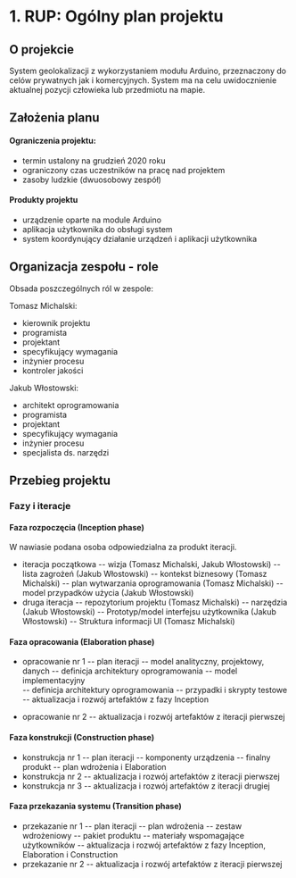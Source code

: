 # 1. RUP: Ogólny plan projektu

## O projekcie

System geolokalizacji z wykorzystaniem modułu Arduino, przeznaczony do celów prywatnych jak i komercyjnych. System ma na celu uwidocznienie aktualnej pozycji człowieka lub przedmiotu na mapie.

## Założenia planu

#### Ograniczenia projektu: 
- termin ustalony na grudzień 2020 roku
- ograniczony czas uczestników na pracę nad projektem
- zasoby ludzkie (dwuosobowy zespół)
#### Produkty projektu
- urządzenie oparte na module Arduino
- aplikacja użytkownika do obsługi system
- system koordynujący działanie urządzeń i aplikacji użytkownika

## Organizacja zespołu - role

Obsada poszczególnych ról w zespole:

Tomasz Michalski:
- kierownik projektu
- programista
- projektant
- specyfikujący wymagania
- inżynier procesu
- kontroler jakości

Jakub Włostowski:
- architekt oprogramowania
- programista
- projektant
- specyfikujący wymagania
- inżynier procesu
- specjalista ds. narzędzi 

## Przebieg projektu
### Fazy i iteracje
#### Faza rozpoczęcia (Inception phase)
W nawiasie podana osoba odpowiedzialna za produkt iteracji.

- iteracja początkowa
-- wizja (Tomasz Michalski, Jakub Włostowski)
-- lista zagrożeń (Jakub Włostowski)
 -- kontekst biznesowy (Tomasz Michalski)
 -- plan wytwarzania oprogramowania (Tomasz Michalski)
 -- model przypadków użycia (Jakub Włostowski)
- druga iteracja
-- repozytorium projektu (Tomasz Michalski)
 -- narzędzia (Jakub Włostowski)
-- Prototyp/model interfejsu użytkownika (Jakub Włostowski)
-- Struktura informacji UI (Tomasz Michalski)
#### Faza opracowania (Elaboration phase)
- opracowanie nr 1
 -- plan iteracji
  -- model analityczny, projektowy, danych
 -- definicja architektury oprogramowania
  -- model implementacyjny  
  -- definicja architektury oprogramowania
    -- przypadki i skrypty testowe
 -- aktualizacja i rozwój artefaktów z fazy Inception

- opracowanie nr 2
 -- aktualizacja i rozwój artefaktów z iteracji pierwszej


#### Faza konstrukcji (Construction phase)
- konstrukcja nr 1
 -- plan iteracji
 -- komponenty urządzenia
 -- finalny produkt
 -- plan wdrożenia
  i Elaboration
- konstrukcja nr 2
 -- aktualizacja i rozwój artefaktów z iteracji pierwszej
- konstrukcja nr 3
-- aktualizacja i rozwój artefaktów z iteracji drugiej

#### Faza przekazania systemu (Transition phase)
- przekazanie nr 1
 -- plan iteracji
 -- plan wdrożenia
 -- zestaw wdrożeniowy
 -- pakiet produktu
 -- materiały wspomagające użytkowników
 -- aktualizacja i rozwój artefaktów z fazy Inception, Elaboration i Construction
- przekazanie nr 2
 -- aktualizacja i rozwój artefaktów z iteracji pierwszej
<!--stackedit_data:
eyJoaXN0b3J5IjpbMzg2MTQ1OTA1LC0xMDQwNjczODk3LC0yMD
M2NzUwNTY2LC0yMzAwNDA2MDQsLTE5MDEyODM1MjEsNDA4NzM1
ODU0LC0xMjAxOTAyNjYxLC0xMDQ1NTQ0MTY3LC01Mzc3MTQ4OT
AsLTI1MTU0MDg5MSwtMzI4MTUxNDM3LDM3OTg4NzUwMSwtMTU0
Nzk5NDg5OSw2NzIwNDc5MV19
-->